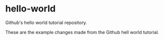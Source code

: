 # hello-world
Github's hello world tutorial repository.

These are the example changes made from the Github hell world tutorial.
